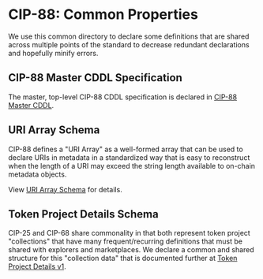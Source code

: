 # CIP-88: Common Properties

We use this common directory to declare some definitions that are shared across multiple points of the standard to
decrease redundant declarations and hopefully minify errors.

## CIP-88 Master CDDL Specification

The master, top-level CIP-88 CDDL specification is declared in [CIP-88 Master CDDL](./CIP88_Master_v1.cddl).

## URI Array Schema

CIP-88 defines a "URI Array" as a well-formed array that can be used to declare URIs in metadata in a standardized way
that is easy to reconstruct when the length of a URI may exceed the string length available to on-chain metadata objects.

View [URI Array Schema](./uri-array.schema.json) for details.

## Token Project Details Schema

CIP-25 and CIP-68 share commonality in that both represent token project "collections" that have many frequent/recurring
definitions that must be shared with explorers and marketplaces. We declare a common and shared structure for this 
"collection data" that is documented further at [Token Project Details v1](./Token-Project-Details_v1.md).